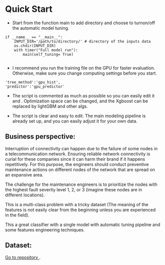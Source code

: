 # Quick Start

 - Start from the function main to add directory and choose to turnon/off the automatic model tuning. 
 
```
if __name__ == "__main__":
    INPUT_DIR='/path/to/directory/' # directory of the inputs data 
    os.chdir(INPUT_DIR)
    with timer("Full model run"):
        main(self_tuning= True) 
 
```
 - I recommend you run the training file on the GPU for faster evaluation. Otherwise, make sure you change computing settings before you start. 
 
```
'tree_method':'gpu_hist', 
'predictor':'gpu_predictor'
```

 - The script is commented as much as possible so you can easily edit it and . Optimization space can be changed, and the Xgboost can be replaced by lightGBM and other algs. 

 - The script is clear and easy to edit. The main modeling pipeline is already set up, and you can easily adjust it for your own data. 
 


## Business perspective:

Interruption of connectivity can happen due to the failure of some nodes in a telecommunication network. Ensuring reliable network connectivity is curial for these companies since it can harm their brand if it happens repetitively. 
For this purpose, the engineers should conduct preventive maintenance actions on different nodes of the network that are spread on an expansive area. 

The challenge for the maintenance engineers is to prioritize the nodes with the highest fault severity level 1, 2, or 3 (imagine these nodes are in different locations). 

This is a multi-class problem with a tricky dataset (The meaning of the features is not easily clear from the beginning unless you are experienced in the field). 

This a great classifier with a single model with automatic tuning pipeline and some features engineering techniques. 





## Dataset: 

[Go to repository ](https://www.kaggle.com/c/telstra-recruiting-network/data/).

